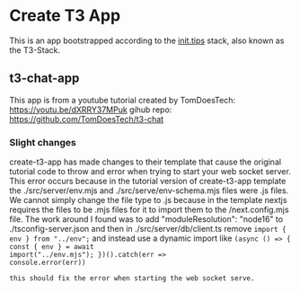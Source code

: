 # Create T3 App

This is an app bootstrapped according to the [init.tips](https://init.tips) stack, also known as the T3-Stack.

## t3-chat-app

This app is from a youtube tutorial created by TomDoesTech: https://youtu.be/dXRRY37MPuk
gihub repo: https://github.com/TomDoesTech/t3-chat

### Slight changes

create-t3-app has made changes to their template that cause the original tutorial code to throw and error when trying to start your web socket server.
This error occurs because in the tutorial version of create-t3-app template the ./src/server/env.mjs and ./src/serve/env-schema.mjs files were .js files.
We cannot simply change the file type to .js because in the template nextjs requires the files to be .mjs files for it to import them to the /next.config.mjs file.
The work around I found was to add "moduleResolution": "node16" to ./tsconfig-server.json and then in ./src/server/db/client.ts remove <code>import { env } from "../env";</code> and instead use a dynamic import like <code>(async () => {
      const { env } = await import("../env.mjs");
    })().catch(err => console.error(err))</code>
    
    this should fix the error when starting the web socket serve.
